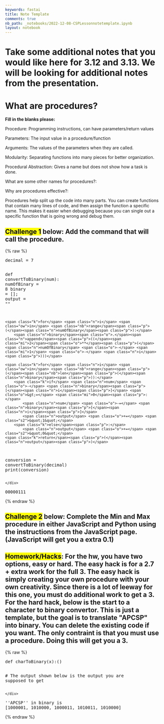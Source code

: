 ```yaml
---
keywords: fastai
title: Note Template
comments: true
nb_path: _notebooks/2022-12-08-CSPLessonnotetemplate.ipynb
layout: notebook
---
```


<!--
#################################################
### THIS FILE WAS AUTOGENERATED! DO NOT EDIT! ###
#################################################
# file to edit: _notebooks/2022-12-08-CSPLessonnotetemplate.ipynb
-->

<div class="container" id="notebook-container">
        
<div class="cell border-box-sizing text_cell rendered"><div class="inner_cell">
<div class="text_cell_render border-box-sizing rendered_html">
<h1 id="Take-some-additional-notes-that-you-would-like-here-for-3.12-and-3.13.-We-will-be-looking-for-additional-notes-from-the-presentation.">Take some additional notes that you would like here for 3.12 and 3.13. We will be looking for additional notes from the presentation.<a class="anchor-link" href="#Take-some-additional-notes-that-you-would-like-here-for-3.12-and-3.13.-We-will-be-looking-for-additional-notes-from-the-presentation."> </a></h1>
</div>
</div>
</div>
<div class="cell border-box-sizing text_cell rendered"><div class="inner_cell">
<div class="text_cell_render border-box-sizing rendered_html">
<h1 id="What-are-procedures?">What are procedures?<a class="anchor-link" href="#What-are-procedures?"> </a></h1><p><strong>Fill in the blanks please:</strong></p>
<p>Procedure: Programming instructions, can have parameters/return values</p>
<p>Parameters: The input value in a procedure/function</p>
<p>Arguments: The values of the parameters when they are called.</p>
<p>Modularity: Separating functions into many pieces for better organization.</p>
<p>Procedural Abstraction: Gives a name but does not show how a task is done.</p>
<p>What are some other names for procedures?:</p>
<p>Why are procedures effective?:</p>
<p>Procedures help split up the code into many parts. You can create functions that contain many lines of code, and then assign the function a specific name. This makes it easier when debugging because you can single out a specific function that is going wrong and debug them.</p>

</div>
</div>
</div>
<div class="cell border-box-sizing text_cell rendered"><div class="inner_cell">
<div class="text_cell_render border-box-sizing rendered_html">
<h2 id="Challenge-1-below:-Add-the-command-that-will-call-the-procedure."><mark>Challenge 1</mark> below: Add the command that will <strong>call</strong> the procedure.<a class="anchor-link" href="#Challenge-1-below:-Add-the-command-that-will-call-the-procedure."> </a></h2>
</div>
</div>
</div>
    {% raw %}
    
<div class="cell border-box-sizing code_cell rendered">
<div class="input">

<div class="inner_cell">
    <div class="input_area">
<div class=" highlight hl-ipython3"><pre><span></span><span class="n">decimal</span> <span class="o">=</span> <span class="mi">7</span>

<span class="k">def</span> <span class="nf">convertToBinary</span><span class="p">(</span><span class="n">num</span><span class="p">):</span>
    <span class="n">numOfBinary</span> <span class="o">=</span> <span class="mi">8</span>
    <span class="n">binary</span> <span class="o">=</span> <span class="p">[];</span> 
    <span class="n">output</span> <span class="o">=</span> <span class="s2">&quot;&quot;</span>
    
    <span class="k">for</span> <span class="n">i</span> <span class="ow">in</span> <span class="nb">range</span><span class="p">(</span><span class="n">numOfBinary</span><span class="p">):</span> 
        <span class="n">binary</span><span class="o">.</span><span class="n">append</span><span class="p">((</span><span class="mi">2</span><span class="o">**</span><span class="p">(</span><span class="n">numOfBinary</span> <span class="o">-</span> <span class="mi">1</span> <span class="o">-</span> <span class="n">i</span><span class="p">)))</span>
    
    <span class="k">for</span> <span class="n">i</span> <span class="ow">in</span> <span class="nb">range</span><span class="p">(</span><span class="nb">len</span><span class="p">(</span><span class="n">binary</span><span class="p">)):</span>
        <span class="k">if</span> <span class="n">num</span> <span class="o">-</span> <span class="n">binary</span><span class="p">[</span><span class="n">i</span><span class="p">]</span> <span class="o">&gt;=</span> <span class="mi">0</span><span class="p">:</span>
            <span class="n">num</span> <span class="o">-=</span> <span class="n">binary</span><span class="p">[</span><span class="n">i</span><span class="p">]</span>
            <span class="n">output</span> <span class="o">+=</span> <span class="s2">&quot;1&quot;</span>
        <span class="k">else</span><span class="p">:</span> 
            <span class="n">output</span> <span class="o">+=</span> <span class="s2">&quot;0&quot;</span>
    <span class="k">return</span><span class="p">(</span><span class="n">output</span><span class="p">)</span>    

<span class="n">conversion</span> <span class="o">=</span> <span class="n">convertToBinary</span><span class="p">(</span><span class="n">decimal</span><span class="p">)</span> 
<span class="nb">print</span><span class="p">(</span><span class="n">conversion</span><span class="p">)</span>
</pre></div>

    </div>
</div>
</div>

<div class="output_wrapper">
<div class="output">

<div class="output_area">

<div class="output_subarea output_stream output_stdout output_text">
<pre>00000111
</pre>
</div>
</div>

</div>
</div>

</div>
    {% endraw %}

<div class="cell border-box-sizing text_cell rendered"><div class="inner_cell">
<div class="text_cell_render border-box-sizing rendered_html">
<h2 id="Challenge-2-below:-Complete-the-Min-and-Max-procedure-in-either-JavaScript-and-Python-using-the-instructions-from-the-JavaScript-page.-(JavaScript-will-get-you-a-extra-0.1)"><mark>Challenge 2</mark> below: Complete the Min and Max procedure in either JavaScript and Python using the instructions from the JavaScript page. (JavaScript will get you a extra 0.1)<a class="anchor-link" href="#Challenge-2-below:-Complete-the-Min-and-Max-procedure-in-either-JavaScript-and-Python-using-the-instructions-from-the-JavaScript-page.-(JavaScript-will-get-you-a-extra-0.1)"> </a></h2>
</div>
</div>
</div>
<div class="cell border-box-sizing text_cell rendered"><div class="inner_cell">
<div class="text_cell_render border-box-sizing rendered_html">
<h2 id="Homework/Hacks:-For-the-hw,-you-have-two-options,-easy-or-hard.-The-easy-hack-is-for-a-2.7-+-extra-work-for-the-full-3.-The-easy-hack-is-simply-creating-your-own-procedure-with-your-own-creativity.-Since-there-is-a-lot-of-leeway-for-this-one,-you-must-do-additional-work-to-get-a-3.-For-the-hard-hack,-below-is-the-start-to-a-character-to-binary-convertor.-This-is-just-a-template,-but-the-goal-is-to-translate-&quot;APCSP&quot;-into-binary.-You-can-delete-the-existing-code-if-you-want.-The-only-contraint-is-that-you-must-use-a-procedure.-Doing-this-will-get-you-a-3."><mark>Homework/Hacks</mark>: For the hw, you have two options, easy or hard. The easy hack is for a 2.7 + extra work for the full 3. The easy hack is simply creating your own procedure with your own creativity. Since there is a lot of leeway for this one, you must do additional work to get a 3. For the hard hack, below is the start to a character to binary convertor. This is just a template, but the goal is to translate "APCSP" into binary. You can delete the existing code if you want. The only contraint is that you must use a procedure. Doing this will get you a 3.<a class="anchor-link" href="#Homework/Hacks:-For-the-hw,-you-have-two-options,-easy-or-hard.-The-easy-hack-is-for-a-2.7-+-extra-work-for-the-full-3.-The-easy-hack-is-simply-creating-your-own-procedure-with-your-own-creativity.-Since-there-is-a-lot-of-leeway-for-this-one,-you-must-do-additional-work-to-get-a-3.-For-the-hard-hack,-below-is-the-start-to-a-character-to-binary-convertor.-This-is-just-a-template,-but-the-goal-is-to-translate-&quot;APCSP&quot;-into-binary.-You-can-delete-the-existing-code-if-you-want.-The-only-contraint-is-that-you-must-use-a-procedure.-Doing-this-will-get-you-a-3."> </a></h2>
</div>
</div>
</div>
    {% raw %}
    
<div class="cell border-box-sizing code_cell rendered">
<div class="input">

<div class="inner_cell">
    <div class="input_area">
<div class=" highlight hl-ipython3"><pre><span></span><span class="k">def</span> <span class="nf">charToBinary</span><span class="p">(</span><span class="n">x</span><span class="p">):()</span>

<span class="c1"># The output shown below is the output you are supposed to get</span>
</pre></div>

    </div>
</div>
</div>

<div class="output_wrapper">
<div class="output">

<div class="output_area">

<div class="output_subarea output_stream output_stdout output_text">
<pre>&#39;&#39;APCSP&#39;&#39; in binary is 
[1000001, 1010000, 1000011, 1010011, 1010000]
</pre>
</div>
</div>

</div>
</div>

</div>
    {% endraw %}

</div>
 

